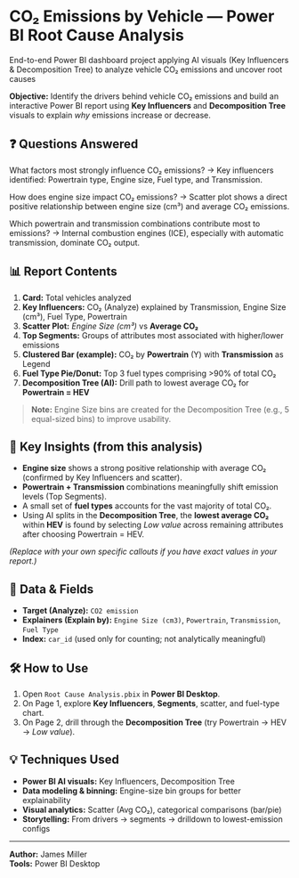 # CO₂ Emissions by Vehicle — Power BI Root Cause Analysis
End-to-end Power BI dashboard project applying AI visuals (Key Influencers &amp; Decomposition Tree) to analyze vehicle CO₂ emissions and uncover root causes


**Objective:** Identify the drivers behind vehicle CO₂ emissions and build an interactive Power BI report using **Key Influencers** and **Decomposition Tree** visuals to explain *why* emissions increase or decrease.

## ❓ Questions Answered

What factors most strongly influence CO₂ emissions?
→ Key influencers identified: Powertrain type, Engine size, Fuel type, and Transmission.

How does engine size impact CO₂ emissions?
→ Scatter plot shows a direct positive relationship between engine size (cm³) and average CO₂ emissions.

Which powertrain and transmission combinations contribute most to emissions?
→ Internal combustion engines (ICE), especially with automatic transmission, dominate CO₂ output.

## 📊 Report Contents
1. **Card:** Total vehicles analyzed  
2. **Key Influencers:** CO₂ (Analyze) explained by Transmission, Engine Size (cm³), Fuel Type, Powertrain  
3. **Scatter Plot:** *Engine Size (cm³)* vs **Average CO₂**  
4. **Top Segments:** Groups of attributes most associated with higher/lower emissions  
5. **Clustered Bar (example):** CO₂ by **Powertrain** (Y) with **Transmission** as Legend  
6. **Fuel Type Pie/Donut:** Top 3 fuel types comprising >90% of total CO₂  
7. **Decomposition Tree (AI):** Drill path to lowest average CO₂ for **Powertrain = HEV**

> **Note:** Engine Size bins are created for the Decomposition Tree (e.g., 5 equal-sized bins) to improve usability.

## 🧠 Key Insights (from this analysis)
- **Engine size** shows a strong positive relationship with average CO₂ (confirmed by Key Influencers and scatter).
- **Powertrain + Transmission** combinations meaningfully shift emission levels (Top Segments).
- A small set of **fuel types** accounts for the vast majority of total CO₂.
- Using AI splits in the **Decomposition Tree**, the **lowest average CO₂** within **HEV** is found by selecting *Low value* across remaining attributes after choosing Powertrain = HEV.

*(Replace with your own specific callouts if you have exact values in your report.)*

## 🧱 Data & Fields
- **Target (Analyze):** `CO2 emission`
- **Explainers (Explain by):** `Engine Size (cm3)`, `Powertrain`, `Transmission`, `Fuel Type`
- **Index:** `car_id` (used only for counting; not analytically meaningful)

## 🛠️ How to Use
1. Open `Root Cause Analysis.pbix` in **Power BI Desktop**.
2. On Page 1, explore **Key Influencers**, **Segments**, scatter, and fuel-type chart.
3. On Page 2, drill through the **Decomposition Tree** (try Powertrain → HEV → *Low value*).

## 💡 Techniques Used
- **Power BI AI visuals:** Key Influencers, Decomposition Tree  
- **Data modeling & binning:** Engine-size bin groups for better explainability  
- **Visual analytics:** Scatter (Avg CO₂), categorical comparisons (bar/pie)  
- **Storytelling:** From drivers → segments → drilldown to lowest-emission configs

---

**Author:** James Miller  
**Tools:** Power BI Desktop

